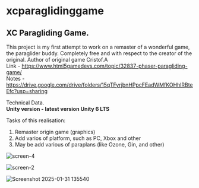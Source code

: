 # xcparaglidinggame
XC Paragliding Game.
------------------------
This project is my first attempt to work on a remaster of a wonderful game, the paraglider buddy. Completely free and with respect to the creator of the original.
Author of original game Cristof.A
<br>
Link - https://www.html5gamedevs.com/topic/32837-phaser-paragliding-game/ 
<br>
Notes - https://drive.google.com/drive/folders/15qTFyrjbnHPpcFEadWMfKOHhlRBteEfc?usp=sharing 

Technical Data.
<br>
**Unity version - latest version Unity 6 LTS**
<br>

Tasks of this realisation:
1. Remaster origin game (graphics)
2. Add varios of platform, such as PC, Xbox and other
3. May be add various of paraplans (like Ozone, Gin, and other)
   
![screen-4](https://github.com/user-attachments/assets/50aa01e5-3617-4932-ab01-0100307bab64)

![screen-2](https://github.com/user-attachments/assets/ceff759a-1eca-4ce7-aced-056484c79ee5)

![Screenshot 2025-01-31 135540](https://github.com/user-attachments/assets/1d42d85e-dd08-44a6-964c-99200509c10a)
